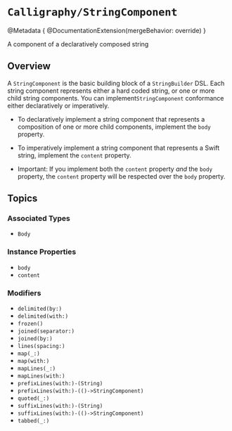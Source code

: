 # ``Calligraphy/StringComponent``

@Metadata {
    @DocumentationExtension(mergeBehavior: override)
}

A component of a declaratively composed string

## Overview

A `StringComponent` is the basic building block of a ``StringBuilder`` DSL. Each string component represents either a hard coded string, or one or more child string components. You can implement`StringComponent` conformance either declaratively or imperatively. 

- To declaratively implement a string component that represents a composition of one or more child components, implement the ``body`` property.

- To imperatively implement a string component that represents a Swift string, implement the ``content`` property.

- Important: If you implement both the `content` property *and* the `body` property, the `content` property will be respected over the `body` property.

## Topics

### Associated Types

- ``Body``

### Instance Properties

- ``body``
- ``content``

### Modifiers

- ``delimited(by:)``
- ``delimited(with:)``
- ``frozen()``
- ``joined(separator:)``
- ``joined(by:)``
- ``lines(spacing:)``
- ``map(_:)``
- ``map(with:)``
- ``mapLines(_:)``
- ``mapLines(with:)``
- ``prefixLines(with:)-(String)``
- ``prefixLines(with:)-(()->StringComponent)``
- ``quoted(_:)``
- ``suffixLines(with:)-(String)``
- ``suffixLines(with:)-(()->StringComponent)``
- ``tabbed(_:)``
